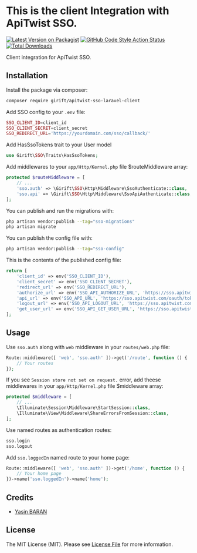 
# This is the client Integration with ApiTwist SSO.

[![Latest Version on Packagist](https://img.shields.io/packagist/v/Girift/apitwist-sso-laravel-client.svg?style=flat-square)](https://packagist.org/packages/Girift/apitwist-sso-laravel-client)
[![GitHub Code Style Action Status](https://img.shields.io/github/workflow/status/Girift/apitwist-sso-laravel-client/Fix%20PHP%20code%20style%20issues?label=code%20style)](https://github.com/Girift/apitwist-sso-laravel-client/actions?query=workflow%3A"Fix+PHP+code+style+issues"+branch%3Amain)
[![Total Downloads](https://img.shields.io/packagist/dt/Girift/apitwist-sso-laravel-client.svg?style=flat-square)](https://packagist.org/packages/Girift/apitwist-sso-laravel-client)

Client integration for ApiTwist SSO.

## Installation

Install the package via composer:

```bash
composer require girift/apitwist-sso-laravel-client
```

Add SSO config to your `.env` file:

```php
SSO_CLIENT_ID=client_id
SSO_CLIENT_SECRET=client_secret
SSO_REDIRECT_URL='https://yourdomain.com/sso/callback/'
```

Add HasSsoTokens trait to your User model

```php
use Girift\SSO\Traits\HasSsoTokens;
```

Add middlewares to your `app/Http/Kernel.php` file $routeMiddleware array:

```php
protected $routeMiddleware = [
    // ...
    'sso.auth' => \Girift\SSO\Http\Middleware\SsoAuthenticate::class,
    'sso.api' => \Girift\SSO\Http\Middleware\SsoApiAuthenticate::class,
];
```

You can publish and run the migrations with:

```bash
php artisan vendor:publish --tag="sso-migrations"
php artisan migrate
```

You can publish the config file with:

```bash
php artisan vendor:publish --tag="sso-config"
```

This is the contents of the published config file:

```php
return [
    'client_id' => env('SSO_CLIENT_ID'),
    'client_secret' => env('SSO_CLIENT_SECRET'),
    'redirect_url' => env('SSO_REDIRECT_URL'),
    'authorize_url' => env('SSO_API_AUTHORIZE_URL', 'https://sso.apitwist.com/oauth/authorize'),
    'api_url' => env('SSO_API_URL', 'https://sso.apitwist.com/oauth/token'),
    'logout_url' => env('SSO_API_LOGOUT_URL', 'https://sso.apitwist.com/logout'),
    'get_user_url' => env('SSO_API_GET_USER_URL', 'https://sso.apitwist.com/api/user'),
];
```

## Usage

Use `sso.auth` along with `web` middleware in your `routes/web.php` file:

```php
Route::middleware([ 'web', 'sso.auth' ])->get('/route', function () {
    // Your routes
});
```

If you see `Session store not set on request.` error, add theese middlewares in your `app/Http/Kernel.php` file $middleware array:

```php
protected $middleware = [
    // ...
    \Illuminate\Session\Middleware\StartSession::class,
    \Illuminate\View\Middleware\ShareErrorsFromSession::class,
];
```

Use named routes as authentication routes:

```php
sso.login
sso.logout
```

Add `sso.loggedIn` named route to your home page:

```php
Route::middleware([ 'web', 'sso.auth' ])->get('/home', function () {
    // Your home page
})->name('sso.loggedIn')->name('home');
```


## Credits

- [Yasin BARAN](https://github.com/brnysn)

## License

The MIT License (MIT). Please see [License File](LICENSE.md) for more information.
